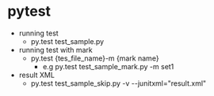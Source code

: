 #  pytest
*   running test 
    * py.test test_sample.py
* running test with mark 
    * py.test {tes_file_name}-m  {mark name}
      *  e.g py.test test_sample_mark.py -m set1
* result XML
    * py.test test_sample_skip.py -v --junitxml="result.xml"